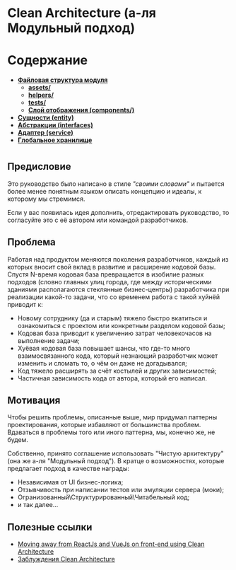 # **Clean Architecture (а-ля Модульный подход)**

# Содержание

- [**Файловая структура модуля**](steps/structure.md)
  - [**assets/**](steps/assets.md)
  - [**helpers/**](steps/helpers.md)
  - [**tests/**](steps/tests.md)
  - [**Слой отображения (components/)**](steps/component.md)
- [**Сущности (entity)**](steps/entity.md)
- [**Абстракции (interfaces)**](steps/interfaces.md)
- [**Адаптер (service)**](steps/service.md)
- [**Глобальное хранилище**](steps/store.md)

#

## **Предисловие**

Это руководство было написано в стиле *"своими словами"* и пытается более менее понятным языком описать концепцию и идеалы, к которому мы стремимся.

Если у вас появилась идея дополнить, отредактировать руководство, то согласуйте это с её автором или командой разработчиков.

## **Проблема**

Работая над продуктом меняются поколения разработчиков, каждый из которых вносит свой вклад в развитие и расширение кодовой базы. Спустя N-время кодовая база превращается в изобилие разных подходов (словно главных улиц города, где между историческими зданиями располагаются стеклянные бизнес-центры) разработчика при реализации какой-то задачи, что со временем работа с такой хуйнёй приводит к:

- Новому сотруднику (да и старым) тяжело быстро вкатиться и ознакомиться с проектом или конкретным разделом кодовой базы;
- Кодовая база приводит к увеличению затрат человекочасов на выполнение задачи;
- Хуёвая кодовая база повышает шансы, что где-то много взаимосвязанного кода, который незнающий разработчик может изменить и сломать то, о чём он даже не догадывался;
- Код тяжело расширять за счёт костылей и других зависимостей;
- Частичная зависимость кода от автора, который его написал.

## **Мотивация**

Чтобы решить проблемы, описанные выше, мир придумал паттерны проектирования, которые избавляют от большинства проблем. Вдаваться в проблемы того или иного паттерна, мы, конечно же, не будем.

Собственно, принято соглашение использовать "Чистую архитектуру" (она же а-ля "Модульный подход"). В кратце о возможностях, которые предлагает подход в качестве награды:

- Независимая от UI бизнес-логика;
- Отзывчивость при написании тестов или эмуляции сервера (моки);
- Огранизованный\Структурированный\Читабельный код;
- и так далее...

## Полезные ссылки

- [Moving away from ReactJs and VueJs on front-end using Clean Architecture](https://dev.to/xurxodev/moving-away-from-reactjs-and-vuejs-on-front-end-using-clean-architecture-3olk)
- [Заблуждения Clean Architecture](https://habr.com/ru/companies/mobileup/articles/335382/)